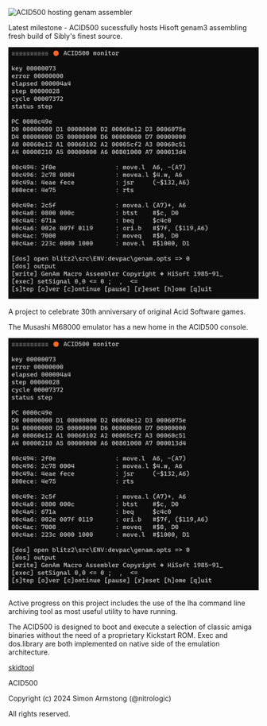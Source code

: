 ![ACID500 hosting genam assembler](media/genam3blitz2.jpg)

Latest milestone - ACID500 sucessfully hosts Hisoft genam3 assembling fresh build of Sibly's finest source.

![ACID500 monitor tool](media/sig12.jpg)

A project to celebrate 30th anniversary of original Acid Software games.

The Musashi M68000 emulator has a new home in the ACID500 console.

![ACID500 monitor tool](media/sig12.jpg)

Active progress on this project includes the use of the lha command line archiving tool as most useful utility to have running.

The ACID500 is designed to boot and execute a selection of classic amiga binaries without the need of a proprietary Kickstart ROM. Exec and dos.library are both implemented on native side of the emulation architecture.

[skidtool](skidtool)

ACID500

Copyright (c) 2024 Simon Armstong (@nitrologic)

All rights reserved.


